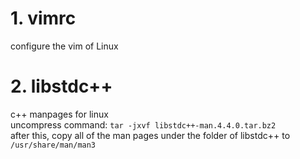 # 1. vimrc
configure the vim of Linux

# 2. libstdc++
c++ manpages for linux  
uncompress command: `tar -jxvf libstdc++-man.4.4.0.tar.bz2`  
after this, copy all of the man pages under the folder of libstdc++ to `/usr/share/man/man3`  
